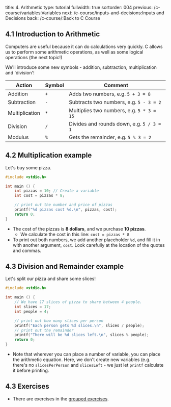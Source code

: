 title: 4. Arithmetic
type: tutorial
fullwidth: true
sortorder: 004
previous: /c-course/variables:Variables
next: /c-course/inputs-and-decisions:Inputs and Decisions
back: /c-course/:Back to C Course

## 4.1 Introduction to Arithmetic
Computers are useful because it can do calculations very quickly. C allows us to perform some arithmetic operations, as well as some logical operations (the next topic!)

We'll introduce some new symbols - addition, subtraction, multiplication and 'division'!

| Action | Symbol | Comment |
|--------|--------|---------|
| Addition | `+` | Adds two numbers, e.g. `5 + 3 = 8` |
| Subtraction | `-` | Subtracts two numbers, e.g. `5 - 3 = 2` |
| Multiplication | `*` | Multiplies two numbers, e.g. `5 * 3 = 15` |
| Division | `/` | Divides and rounds down, e.g. `5 / 3 = 1` | 
| Modulus | `%` | Gets the remainder, e.g. `5 % 3 = 2` |

## 4.2 Multiplication example
Let's buy some pizza.

```cpp
#include <stdio.h>

int main () {
    int pizzas = 10; // Create a variable
    int cost = pizzas * 8;

    // print out the number and price of pizzas
    printf("%d pizzas cost %d.\n", pizzas, cost);
    return 0;
}
```

* The cost of the pizzas is **8 dollars**, and we purchase **10 pizzas**. 
    * We calculate the cost in this line: `cost = pizzas * 8`
* To print out both numbers, we add another placeholder `%d`, and fill it in with another argument, `cost`. Look carefully at the location of the quotes and commas.

## 4.3 Division and Remainder example

Let's split our pizza and share some slices!

```cpp
#include <stdio.h>

int main () {
    // We have 17 slices of pizza to share between 4 people.
    int slices = 17;
    int people = 4;

    // print out how many slices per person
    printf("Each person gets %d slices.\n", slices / people);
    // print out the remainder
    printf("There will be %d slices left.\n", slices % people);
    return 0;
}
```

* Note that wherever you can place a number of variable, you can place the arithmetic equation. Here, we don't create new variables (e.g. there's no `slicesPerPerson` and `slicesLeft` - we just let `printf` calculate it before printing.

## 4.3 Exercises
* There are exercises in the [grouped exercises](/c-course/input-output-exercises/).